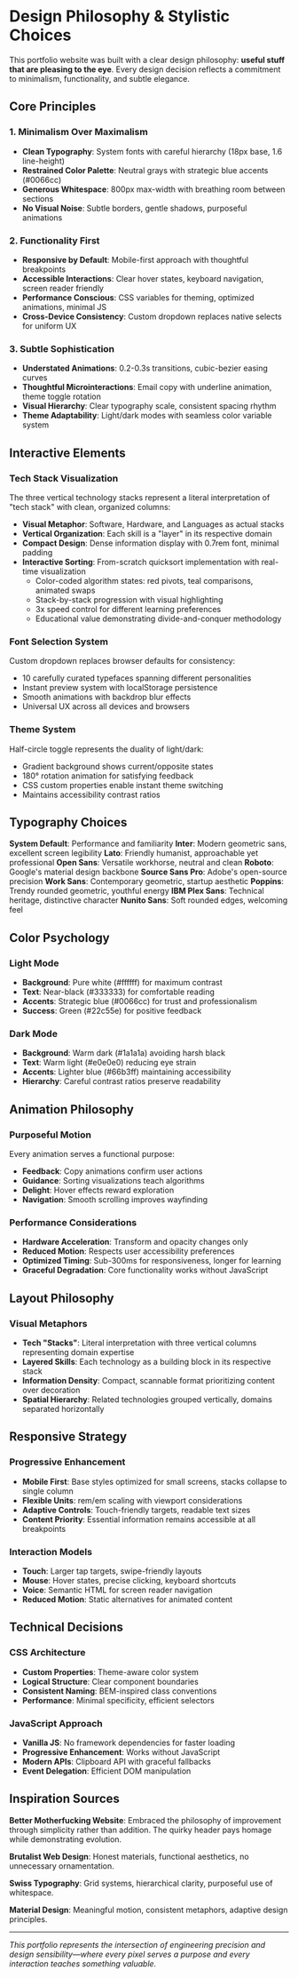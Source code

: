 # Design Philosophy & Stylistic Choices

This portfolio website was built with a clear design philosophy: **useful stuff that are pleasing to the eye**. Every design decision reflects a commitment to minimalism, functionality, and subtle elegance.

## Core Principles

### 1. Minimalism Over Maximalism
- **Clean Typography**: System fonts with careful hierarchy (18px base, 1.6 line-height)
- **Restrained Color Palette**: Neutral grays with strategic blue accents (#0066cc)
- **Generous Whitespace**: 800px max-width with breathing room between sections
- **No Visual Noise**: Subtle borders, gentle shadows, purposeful animations

### 2. Functionality First
- **Responsive by Default**: Mobile-first approach with thoughtful breakpoints
- **Accessible Interactions**: Clear hover states, keyboard navigation, screen reader friendly
- **Performance Conscious**: CSS variables for theming, optimized animations, minimal JS
- **Cross-Device Consistency**: Custom dropdown replaces native selects for uniform UX

### 3. Subtle Sophistication
- **Understated Animations**: 0.2-0.3s transitions, cubic-bezier easing curves
- **Thoughtful Microinteractions**: Email copy with underline animation, theme toggle rotation
- **Visual Hierarchy**: Clear typography scale, consistent spacing rhythm
- **Theme Adaptability**: Light/dark modes with seamless color variable system

## Interactive Elements

### Tech Stack Visualization
The three vertical technology stacks represent a literal interpretation of "tech stack" with clean, organized columns:
- **Visual Metaphor**: Software, Hardware, and Languages as actual stacks
- **Vertical Organization**: Each skill is a "layer" in its respective domain
- **Compact Design**: Dense information display with 0.7rem font, minimal padding
- **Interactive Sorting**: From-scratch quicksort implementation with real-time visualization
  - Color-coded algorithm states: red pivots, teal comparisons, animated swaps
  - Stack-by-stack progression with visual highlighting
  - 3x speed control for different learning preferences
  - Educational value demonstrating divide-and-conquer methodology

### Font Selection System
Custom dropdown replaces browser defaults for consistency:
- 10 carefully curated typefaces spanning different personalities
- Instant preview system with localStorage persistence
- Smooth animations with backdrop blur effects
- Universal UX across all devices and browsers

### Theme System
Half-circle toggle represents the duality of light/dark:
- Gradient background shows current/opposite states
- 180° rotation animation for satisfying feedback
- CSS custom properties enable instant theme switching
- Maintains accessibility contrast ratios

## Typography Choices

**System Default**: Performance and familiarity
**Inter**: Modern geometric sans, excellent screen legibility
**Lato**: Friendly humanist, approachable yet professional
**Open Sans**: Versatile workhorse, neutral and clean
**Roboto**: Google's material design backbone
**Source Sans Pro**: Adobe's open-source precision
**Work Sans**: Contemporary geometric, startup aesthetic
**Poppins**: Trendy rounded geometric, youthful energy
**IBM Plex Sans**: Technical heritage, distinctive character
**Nunito Sans**: Soft rounded edges, welcoming feel

## Color Psychology

### Light Mode
- **Background**: Pure white (#ffffff) for maximum contrast
- **Text**: Near-black (#333333) for comfortable reading
- **Accents**: Strategic blue (#0066cc) for trust and professionalism
- **Success**: Green (#22c55e) for positive feedback

### Dark Mode
- **Background**: Warm dark (#1a1a1a) avoiding harsh black
- **Text**: Warm light (#e0e0e0) reducing eye strain
- **Accents**: Lighter blue (#66b3ff) maintaining accessibility
- **Hierarchy**: Careful contrast ratios preserve readability

## Animation Philosophy

### Purposeful Motion
Every animation serves a functional purpose:
- **Feedback**: Copy animations confirm user actions
- **Guidance**: Sorting visualizations teach algorithms
- **Delight**: Hover effects reward exploration
- **Navigation**: Smooth scrolling improves wayfinding

### Performance Considerations
- **Hardware Acceleration**: Transform and opacity changes only
- **Reduced Motion**: Respects user accessibility preferences
- **Optimized Timing**: Sub-300ms for responsiveness, longer for learning
- **Graceful Degradation**: Core functionality works without JavaScript

## Layout Philosophy

### Visual Metaphors
- **Tech "Stacks"**: Literal interpretation with three vertical columns representing domain expertise
- **Layered Skills**: Each technology as a building block in its respective stack
- **Information Density**: Compact, scannable format prioritizing content over decoration
- **Spatial Hierarchy**: Related technologies grouped vertically, domains separated horizontally

## Responsive Strategy

### Progressive Enhancement
- **Mobile First**: Base styles optimized for small screens, stacks collapse to single column
- **Flexible Units**: rem/em scaling with viewport considerations
- **Adaptive Controls**: Touch-friendly targets, readable text sizes
- **Content Priority**: Essential information remains accessible at all breakpoints

### Interaction Models
- **Touch**: Larger tap targets, swipe-friendly layouts
- **Mouse**: Hover states, precise clicking, keyboard shortcuts
- **Voice**: Semantic HTML for screen reader navigation
- **Reduced Motion**: Static alternatives for animated content

## Technical Decisions

### CSS Architecture
- **Custom Properties**: Theme-aware color system
- **Logical Structure**: Clear component boundaries
- **Consistent Naming**: BEM-inspired class conventions
- **Performance**: Minimal specificity, efficient selectors

### JavaScript Approach
- **Vanilla JS**: No framework dependencies for faster loading
- **Progressive Enhancement**: Works without JavaScript
- **Modern APIs**: Clipboard API with graceful fallbacks
- **Event Delegation**: Efficient DOM manipulation

## Inspiration Sources

**Better Motherfucking Website**: Embraced the philosophy of improvement through simplicity rather than addition. The quirky header pays homage while demonstrating evolution.

**Brutalist Web Design**: Honest materials, functional aesthetics, no unnecessary ornamentation.

**Swiss Typography**: Grid systems, hierarchical clarity, purposeful use of whitespace.

**Material Design**: Meaningful motion, consistent metaphors, adaptive design principles.

---

*This portfolio represents the intersection of engineering precision and design sensibility—where every pixel serves a purpose and every interaction teaches something valuable.*